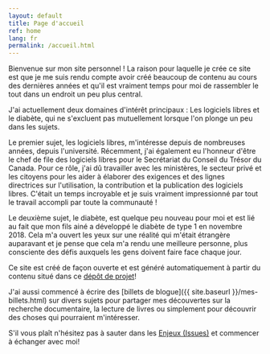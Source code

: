 ```yaml
---
layout: default
title: Page d'accueil
ref: home
lang: fr
permalink: /accueil.html
---
```

Bienvenue sur mon site personnel !
La raison pour laquelle je crée ce site est que je me suis rendu compte avoir créé beaucoup de contenu au cours des dernières années et qu'il est vraiment temps pour moi de rassembler le tout dans un endroit un peu plus central.

J'ai actuellement deux domaines d'intérêt principaux : Les logiciels libres et le diabète, qui ne s'excluent pas mutuellement lorsque l'on plonge un peu dans les sujets.

Le premier sujet, les logiciels libres, m'intéresse depuis de nombreuses années, depuis l'université.
Récemment, j'ai également eu l'honneur d'être le chef de file des logiciels libres pour le Secrétariat du Conseil du Trésor du Canada.
Pour ce rôle, j'ai dû travailler avec les ministères, le secteur privé et les citoyens pour les aider à élaborer des exigences et des lignes directrices sur l'utilisation, la contribution et la publication des logiciels libres.
C'était un temps incroyable et je suis vraiment impressionné par tout le travail accompli par toute la communauté !

Le deuxième sujet, le diabète, est quelque peu nouveau pour moi et est lié au fait que mon fils ainé a développé le diabète de type 1 en novembre 2018.
Cela m'a ouvert les yeux sur une réalité qui m'était étrangère auparavant et je pense que cela m'a rendu une meilleure personne, plus consciente des défis auxquels les gens doivent faire face chaque jour.

Ce site est créé de façon ouverte et est généré automatiquement à partir du contenu situé dans ce [dépôt de projet](https://github.com/gcharest/gcharest.github.io)!

J'ai aussi commencé à écrire des [billets de blogue]({{ site.baseurl }}/mes-billets.html) sur divers sujets pour partager mes découvertes sur la recherche documentaire, la lecture de livres ou simplement pour découvrir des choses qui pourraient m'intéresser.

S'il vous plaît n'hésitez pas à sauter dans les [Enjeux (Issues)](https://github.com/gcharest/gcharest.github.io/issues) et commencer à échanger avec moi!
